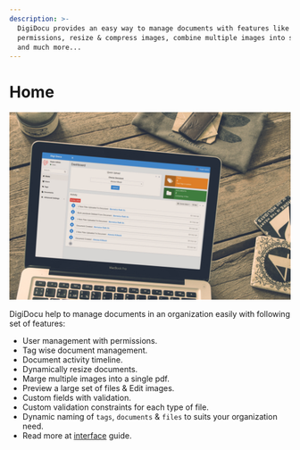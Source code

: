 ```yaml
---
description: >-
  DigiDocu provides an easy way to manage documents with features like
  permissions, resize & compress images, combine multiple images into single pdf
  and much more...
---
```


# Home

![DigiDocu Home-Page](.gitbook/assets/digidocu_mokup.jpg)

DigiDocu help to manage documents in an organization easily with following set of features:
-   User management with permissions.
-   Tag wise document management.
-   Document activity timeline.
-   Dynamically resize documents.
-   Marge multiple images into a single pdf.
-   Preview a large set of files & Edit images.
-   Custom fields with validation.
-   Custom validation constraints for each type of file.
-   Dynamic naming of `tags`, `documents` & `files` to suits your organization need.
-   Read more at [interface](user/interface/README.md) guide.

